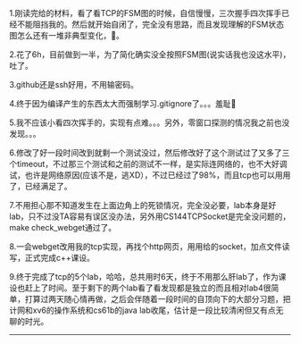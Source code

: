 1.刚读完给的材料，看了看TCP的FSM图的时候，自信慢慢，三次握手四次挥手已经不能阻挡我的。然后就开始自闭了，完全没有思路，而且发现理解的FSM状态图怎么还有一堆非典型变化，🤮。

2.花了6h，目前做到一半，为了简化确实没全按照FSM图(说实话我也没这水平)，吐了。

3.github还是ssh好用，不用输密码。

4.终于因为编译产生的东西太大而强制学习.gitignore了。。。羞耻🤮

5.我不应该小看四次挥手的，实现有点难。。。另外，零窗口探测的情况我之前也没发现。。。

6.修改了好一段时间改到就剩一个测试没过，然后修改好了这个测试过了又多了三个timeout，不过那三个测试和之前的测试不一样，是实际连网络的，也不大好调试，也许是网络原因(应该不是，逃XD），不过已经过了98%，而且tcp也可以用用了，已经满足了。

7.不用担心那不知道发生在上面边角上的死锁情况，完全没必要，lab本身是好lab，只不过没TA容易有误区没办法，另外用CS144TCPSocket是完全没问题的，make check_webget通过了。

8.一会webget改用我的tcp实现，再找个http网页，用用给的socket，加点文件读写，正式完成c++课设。

9.终于完成了tcp的5个lab，哈哈，总共用时6天，终于不用那么肝lab了，作为课设也赶上了时间。至于剩下的两个lab看了看发现都是独立的而且相对lab4很简单，打算过两天随心情再做，之后会伴随着一段时间的自顶向下的大部分习题，把计网和xv6的操作系统和cs61b的java lab收尾，估计是一段比较清闲但又有点无聊的时光。

---